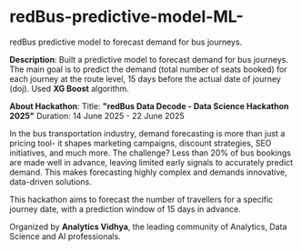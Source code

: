 # redBus-predictive-model-ML-
redBus predictive model to forecast demand for bus journeys.

**Description**: Built a predictive model to forecast demand for bus journeys. The main goal is to predict the demand (total number of seats booked) for each journey at the route level, 15 days before the actual date of journey (doj). Used **XG Boost** algorithm.

**About Hackathon**: 
Title: **"redBus Data Decode - Data Science Hackathon 2025"**
Duration: 14 June 2025 - 22 June 2025

In the bus transportation industry, demand forecasting is more than just a pricing tool- it shapes marketing campaigns, discount strategies, SEO initiatives, and much more. The challenge? Less than 20% of bus bookings are made well in advance, leaving limited early signals to accurately predict demand. This makes forecasting highly complex and demands innovative, data-driven solutions.

This hackathon aims to forecast the number of travellers for a specific journey date, with a prediction window of 15 days in advance.

Organized by **Analytics Vidhya**, the leading community of Analytics, Data Science and AI professionals.


